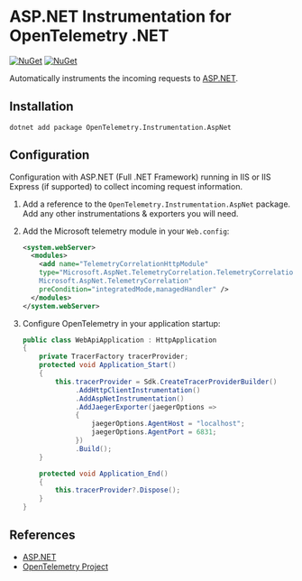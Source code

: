 # ASP.NET Instrumentation for OpenTelemetry .NET

[![NuGet](https://img.shields.io/nuget/v/OpenTelemetry.Instrumentation.AspNet.svg)](https://www.nuget.org/packages/OpenTelemetry.Instrumentation.AspNet)
[![NuGet](https://img.shields.io/nuget/dt/OpenTelemetry.Instrumentation.AspNet.svg)](https://www.nuget.org/packages/OpenTelemetry.Instrumentation.AspNet)

Automatically instruments the incoming requests to
[ASP.NET](https://docs.microsoft.com/aspnet/overview).

## Installation

```shell
dotnet add package OpenTelemetry.Instrumentation.AspNet
```

## Configuration

Configuration with ASP.NET (Full .NET Framework) running in IIS or IIS Express
(if supported) to collect incoming request information.

1. Add a reference to the `OpenTelemetry.Instrumentation.AspNet` package. Add
   any other instrumentations & exporters you will need.

2. Add the Microsoft telemetry module in your `Web.config`:

    ```xml
    <system.webServer>
      <modules>
        <add name="TelemetryCorrelationHttpModule"
        type="Microsoft.AspNet.TelemetryCorrelation.TelemetryCorrelationHttpModule,
        Microsoft.AspNet.TelemetryCorrelation"
        preCondition="integratedMode,managedHandler" />
      </modules>
    </system.webServer>
    ```

3. Configure OpenTelemetry in your application startup:

    ```csharp
    public class WebApiApplication : HttpApplication
    {
        private TracerFactory tracerProvider;
        protected void Application_Start()
        {
            this.tracerProvider = Sdk.CreateTracerProviderBuilder()
                 .AddHttpClientInstrumentation()
                 .AddAspNetInstrumentation()
                 .AddJaegerExporter(jaegerOptions =>
                 {
                     jaegerOptions.AgentHost = "localhost";
                     jaegerOptions.AgentPort = 6831;
                 })
                 .Build();
        }

        protected void Application_End()
        {
            this.tracerProvider?.Dispose();
        }
    }
    ```

## References

* [ASP.NET](https://dotnet.microsoft.com/apps/aspnet)
* [OpenTelemetry Project](https://opentelemetry.io/)
